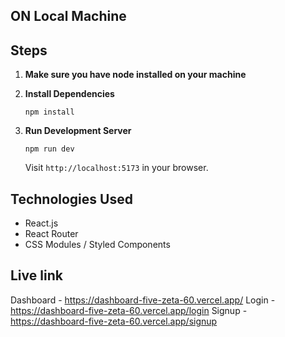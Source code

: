 ## ON Local Machine 
## Steps

1. **Make sure you have node installed on your machine**

2. **Install Dependencies**
   ```
   npm install
   ```

3. **Run Development Server**
   ```
   npm run dev
   ```
   Visit `http://localhost:5173` in your browser.


## Technologies Used

- React.js
- React Router
- CSS Modules / Styled Components


## Live link
Dashboard - https://dashboard-five-zeta-60.vercel.app/
Login - https://dashboard-five-zeta-60.vercel.app/login
Signup - https://dashboard-five-zeta-60.vercel.app/signup

